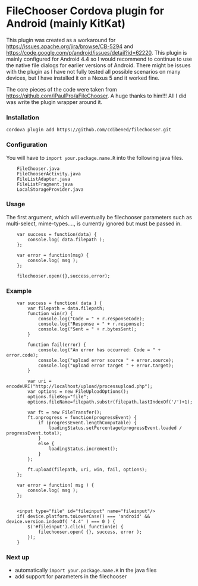 # FileChooser Cordova plugin for Android (mainly KitKat)

This plugin was created as a workaround for https://issues.apache.org/jira/browse/CB-5294 and https://code.google.com/p/android/issues/detail?id=62220. This plugin is mainly configured for Android 4.4 so I would recommend to continue to use the native file dialogs for earlier versions of Android. There might be issues with the plugin as I have not fully tested all possible scenarios on many devices, but I have installed it on a Nexus 5 and it worked fine.


The core pieces of the code were taken from https://github.com/iPaulPro/aFileChooser. A huge thanks to him!!!  All I did was write the plugin wrapper around it.


### Installation
```
cordova plugin add https://github.com/cdibened/filechooser.git
```

### Configuration

You will have to `import your.package.name.R` into the following java files.

```
    FileChooser.java 
    FileChooserActivity.java 
    FileListAdapter.java
    FileListFragment.java
    LocalStorageProvider.java
```

### Usage

The first argument, which will eventually be filechooser parameters such as multi-select, mime-types...., is currently ignored but must be passed in.

```
    var success = function(data) {
        console.log( data.filepath );
    };
    
    var error = function(msg) {
        console.log( msg );
    };
    
    filechooser.open({},success,error);
```

### Example

```
    var success = function( data ) {
        var filepath = data.filepath;
        function win(r) {
            console.log("Code = " + r.responseCode);
            console.log("Response = " + r.response);
            console.log("Sent = " + r.bytesSent);
        }

        function fail(error) {
            console.log("An error has occurred: Code = " + error.code);
            console.log("upload error source " + error.source);
            console.log("upload error target " + error.target);
        }

        var uri = encodeURI("http://localhost/upload/processupload.php");
        var options = new FileUploadOptions();
        options.fileKey="file";
        options.fileName=filepath.substr(filepath.lastIndexOf('/')+1);

        var ft = new FileTransfer();
        ft.onprogress = function(progressEvent) {
            if (progressEvent.lengthComputable) {
                loadingStatus.setPercentage(progressEvent.loaded / progressEvent.total);
            } 
            else {
                loadingStatus.increment();
            }
        };

        ft.upload(filepath, uri, win, fail, options);  
    };
    
    var error = function( msg ) {
        console.log( msg );
    };


    <input type="file" id="fileinput" name="fileinput"/>
    if( device.platform.toLowerCase() === 'android' && device.version.indexOf( '4.4' ) === 0 ) {
        $('#fileinput').click( function(e) {
            filechooser.open( {}, success, error );
        });
    }
```


### Next up
-   automatically `import your.package.name.R` in the java files
-   add support for parameters in the filechooser
